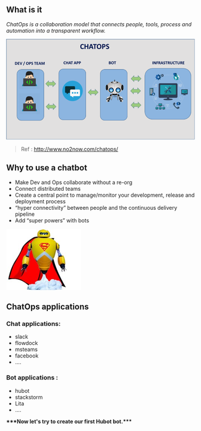 ## What is it 
*ChatOps is a collaboration model that connects people, tools, process and automation into a transparent workflow.*

![chatops picture](../../assets/hubot/hubot-basics/chatops.png)

>Ref : http://www.no2now.com/chatops/

## Why to use a chatbot

- Make Dev and Ops collaborate without a re-org
- Connect distributed teams​
- Create a central point to manage/monitor your development, release and deployment process
- “hyper connectivity” between people and the continuous delivery pipeline​
- Add “super powers” with bots

![superBot picture](../../assets/hubot/hubot-basics/superBot-200x164.jpg)
  
## ChatOps applications

### Chat applications:

- slack
- flowdock
- msteams
- facebook
- ....

### Bot applications :

- hubot
- stackstorm
- Lita
- ....


 


 **\*\*\*Now let's try to create our first Hubot bot.\*\*\***